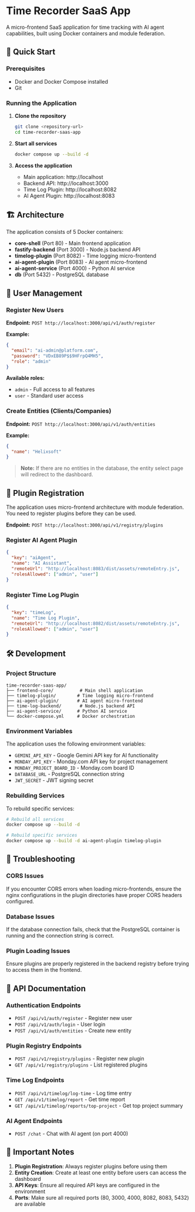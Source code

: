 # Time Recorder SaaS App

A micro-frontend SaaS application for time tracking with AI agent capabilities, built using Docker containers and module federation.

## 🚀 Quick Start

### Prerequisites

- Docker and Docker Compose installed
- Git

### Running the Application

1. **Clone the repository**

   ```bash
   git clone <repository-url>
   cd time-recorder-saas-app
   ```

2. **Start all services**

   ```bash
   docker compose up --build -d
   ```

3. **Access the application**
   - Main application: http://localhost
   - Backend API: http://localhost:3000
   - Time Log Plugin: http://localhost:8082
   - AI Agent Plugin: http://localhost:8083

## 🏗️ Architecture

The application consists of 5 Docker containers:

- **core-shell** (Port 80) - Main frontend application
- **fastify-backend** (Port 3000) - Node.js backend API
- **timelog-plugin** (Port 8082) - Time logging micro-frontend
- **ai-agent-plugin** (Port 8083) - AI agent micro-frontend
- **ai-agent-service** (Port 4000) - Python AI service
- **db** (Port 5432) - PostgreSQL database

## 👥 User Management

### Register New Users

**Endpoint:** `POST http://localhost:3000/api/v1/auth/register`

**Example:**

```json
{
  "email": "ai-admin@platform.com",
  "password": "VDxEB89P$$9HFrpQ4MH5",
  "role": "admin"
}
```

**Available roles:**

- `admin` - Full access to all features
- `user` - Standard user access

### Create Entities (Clients/Companies)

**Endpoint:** `POST http://localhost:3000/api/v1/auth/entities`

**Example:**

```json
{
  "name": "Helixsoft"
}
```

> **Note:** If there are no entities in the database, the entity select page will redirect to the dashboard.

## 🔌 Plugin Registration

The application uses micro-frontend architecture with module federation. You need to register plugins before they can be used.

**Endpoint:** `POST http://localhost:3000/api/v1/registry/plugins`

### Register AI Agent Plugin

```json
{
  "key": "aiAgent",
  "name": "AI Assistant",
  "remoteUrl": "http://localhost:8083/dist/assets/remoteEntry.js",
  "rolesAllowed": ["admin", "user"]
}
```

### Register Time Log Plugin

```json
{
  "key": "timeLog",
  "name": "Time Log Plugin",
  "remoteUrl": "http://localhost:8082/dist/assets/remoteEntry.js",
  "rolesAllowed": ["admin", "user"]
}
```

## 🛠️ Development

### Project Structure

```
time-recorder-saas-app/
├── frontend-core/          # Main shell application
├── timelog-plugin/        # Time logging micro-frontend
├── ai-agent-plugin/       # AI agent micro-frontend
├── time-log-backend/       # Node.js backend API
├── ai-agent-service/      # Python AI service
└── docker-compose.yml     # Docker orchestration
```

### Environment Variables

The application uses the following environment variables:

- `GEMINI_API_KEY` - Google Gemini API key for AI functionality
- `MONDAY_API_KEY` - Monday.com API key for project management
- `MONDAY_PROJECT_BOARD_ID` - Monday.com board ID
- `DATABASE_URL` - PostgreSQL connection string
- `JWT_SECRET` - JWT signing secret

### Rebuilding Services

To rebuild specific services:

```bash
# Rebuild all services
docker compose up --build -d

# Rebuild specific services
docker compose up --build -d ai-agent-plugin timelog-plugin
```

## 🔧 Troubleshooting

### CORS Issues

If you encounter CORS errors when loading micro-frontends, ensure the nginx configurations in the plugin directories have proper CORS headers configured.

### Database Issues

If the database connection fails, check that the PostgreSQL container is running and the connection string is correct.

### Plugin Loading Issues

Ensure plugins are properly registered in the backend registry before trying to access them in the frontend.

## 📝 API Documentation

### Authentication Endpoints

- `POST /api/v1/auth/register` - Register new user
- `POST /api/v1/auth/login` - User login
- `POST /api/v1/auth/entities` - Create new entity

### Plugin Registry Endpoints

- `POST /api/v1/registry/plugins` - Register new plugin
- `GET /api/v1/registry/plugins` - List registered plugins

### Time Log Endpoints

- `POST /api/v1/timelog/log-time` - Log time entry
- `GET /api/v1/timelog/report` - Get time report
- `GET /api/v1/timelog/reports/top-project` - Get top project summary

### AI Agent Endpoints

- `POST /chat` - Chat with AI agent (on port 4000)

## 🚨 Important Notes

1. **Plugin Registration**: Always register plugins before using them
2. **Entity Creation**: Create at least one entity before users can access the dashboard
3. **API Keys**: Ensure all required API keys are configured in the environment
4. **Ports**: Make sure all required ports (80, 3000, 4000, 8082, 8083, 5432) are available
